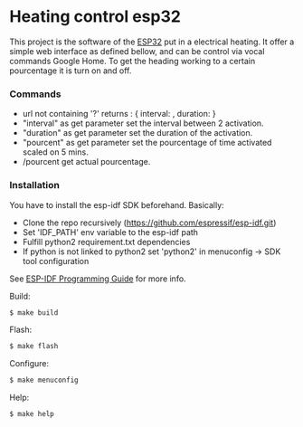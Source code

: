 # Heating control esp32

This project is the software of the [ESP32](https://www.espressif.com/en/products/hardware/esp-wroom-32/overview) put in a electrical heating. It offer a simple web interface as defined bellow, and can be control via vocal commands Google Home.
To get the heading working to a certain pourcentage it is turn on and off.
### Commands
  - url not containing '?' returns : { interval: <interval>, duration: <duration> }
  - "interval" as get parameter set the interval between 2 activation.
  - "duration" as get parameter set the duration of the activation.
  - "pourcent" as get parameter set the pourcentage of time activated scaled on 5 mins.
  - /pourcent get actual pourcentage.

### Installation

You have to install the esp-idf SDK beforehand.
Basically:
- Clone the repo recursively (https://github.com/espressif/esp-idf.git)
- Set 'IDF_PATH' env variable to the esp-idf path
- Fulfill python2 requirement.txt dependencies
- If python is not linked to python2 set 'python2' in menuconfig -> SDK tool configuration

See [ESP-IDF Programming Guide](https://docs.espressif.com/projects/esp-idf/en/latest/get-started/index.html) for more info.

Build:
```sh
$ make build
```

Flash:
```sh
$ make flash
```

Configure:
```sh
$ make menuconfig
```

Help:
```sh
$ make help
```

